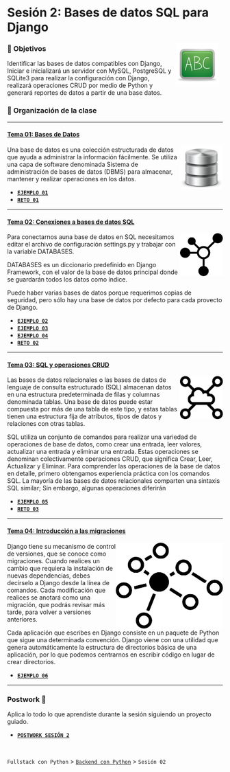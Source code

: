 # Sesión 2: Bases de datos SQL para Django

<img src="img/pizarron.png" align="right" height="100" width="100" hspace="10">


### :dart: Objetivos

Identificar las bases de datos compatibles con Django, Iniciar  e inicializará un servidor con MySQL, PostgreSQL y SQLite3 para realizar la configuración con Django, realizará operaciones CRUD por medio de Python y generará reportes de datos a partir de una base datos.


### 📂 Organización de la clase
***


#### <ins>Tema 01: Bases de Datos</ins>
<img src="img/imagen1.png" align="right" height="100" width="100">

Una base de datos es una colección estructurada de datos que ayuda a administrar la información fácilmente. Se utiliza una capa de software denominada Sistema de administración de bases de datos (DBMS) para almacenar, mantener y realizar operaciones en los datos.

 - [**`EJEMPLO 01`**](Ejemplo-01)
 - [**`RETO 01`**](Reto-01)

***
#### <ins>Tema 02: Conexiones a bases de datos SQL</ins>
<img src="img/imagen2.png" align="right" height="100" width="100">

Para conectarnos auna base de datos en SQL necesitamos editar el archivo de configuración settings.py y trabajar con la variable DATABASES.

DATABASES es un diccionario predefinido en Django Framework, con el valor de la base de datos principal donde se guardarán todos los datos como índice.

Puede haber varias bases de datos porque requerimos copias de seguridad, pero sólo hay una base de datos por defecto para cada provecto de Django.

 - [**`EJEMPLO 02`**](Ejemplo-02)
 - [**`EJEMPLO 03`**](Ejemplo-03)
 - [**`EJEMPLO 04`**](Ejemplo-03)
 - [**`RETO 02`**](Reto-02)



***

#### <ins>Tema 03: SQL y operaciones CRUD</ins>
<img src="img/imagen3.png" align="right" height="100" width="100">

Las bases de datos relacionales o las bases de datos de lenguaje de consulta estructurado (SQL) almacenan datos en una estructura predeterminada de filas y columnas denominada tablas. Una base de datos puede estar compuesta por más de una tabla de este tipo, y estas tablas tienen una estructura fija de atributos, tipos de datos y relaciones con otras tablas.


SQL utiliza un conjunto de comandos para realizar una variedad de operaciones de base de datos, como crear una entrada, leer valores, actualizar una entrada y eliminar una entrada. Estas operaciones se denominan colectivamente operaciones CRUD, que significa Crear, Leer, Actualizar y Eliminar. Para comprender las operaciones de la base de datos en detalle, primero obtengamos experiencia práctica con los comandos SQL. La mayoría de las bases de datos relacionales comparten una sintaxis SQL similar; Sin embargo, algunas operaciones diferirán

- [**`EJEMPLO 05`**](Ejemplo-05/Readme.md)
- [**`RETO 03`**](Reto-03)

***

#### <ins>Tema 04: Introducción a las migraciones</ins>
<img src="img/imagen4.png" align="right" height="200" width="250">

Django tiene su mecanismo de control de versiones, que se conoce como migraciones. Cuando realices un cambio que requiera la instalación de nuevas dependencias, debes decírselo a Django desde la línea de comandos. Cada modificación que realices se anotará como una migración, que podrás revisar más tarde, para volver a versiones anteriores.


Cada aplicación que escribes en Django consiste en un paquete de Python que sigue una determinada convención. Django viene con una utilidad que genera automáticamente la estructura de directorios básica de una aplicación, por lo que podemos centrarnos en escribir código en lugar de crear directorios.

- [**`EJEMPLO 06`**](Ejemplo-06/Readme.md)

***

### Postwork :memo:
Aplica lo todo lo que aprendiste durante la sesión siguiendo un proyecto guiado.

- [**`POSTWORK SESIÓN 2`**](Postwork/Readme.md)

<br/>



`Fullstack con Python` > [`Backend con Python`](../Readme.md) > `Sesión 02`
